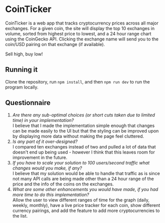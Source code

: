 # CoinTicker
CoinTicker is a web app that tracks cryptocurrency prices across all major exchanges. For a given coin, the site will display the top 10 exchanges in volume, sorted from highest price to lowest, and a 24 hour range chart using the CoinGecko API. Clicking the exchange name will send you to the coin/USD pairing on that exchange (if available).

Sell high, buy low!

## Running it

Clone the repository, run `npm install`, and then `npm run dev` to run the program locally. 

## Questionnaire
1.  *Are there any sub-optimal choices (or short cuts taken due to limited time) in your implementation?*<br/>
I believe that I made the implementation simple enough that changes can be made easily to the UI but that the styling can be improved upon by displaying more data without making the page feel cluttered.
2.  *Is any part of it over-designed?*  <br/>
I compared ten exchanges instead of two and pulled a lot of data that doesn't end up being used - however I think that this leaves room for improvement in the future.
3.  *If you have to scale your solution to 100 users/second traffic what changes would you make, if any?*<br/>
I believe that my solution would be able to handle that traffic as is since not many API calls are being made other than a 24 hour range of the price and the info of the coins on the exchanges.
4.  *What are some other enhancements you would have made, if you had more time to do this implementation?*<br/>
Allow the user to view different ranges of time for the graph (daily, weekly, monthly), have a live price tracker for each coin, show different currency pairings, and add the feature to add more cryptocurrencies to the list.

